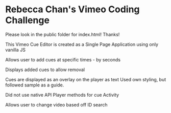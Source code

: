 # Rebecca Chan's Vimeo Coding Challenge


Please look in the public folder for index.html! Thanks!

This Vimeo Cue Editor is created as a Single Page Application using only vanilla JS

Allows user to add cues at specific times - by seconds

Displays added cues to allow removal

Cues are displayed as an overlay on the player as text
Used own styling, but followed sample as a guide.

Did not use native API Player methods for cue Activity

Allows user to change video based off ID search

